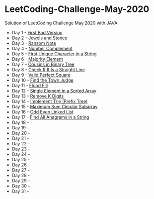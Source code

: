 # LeetCoding-Challenge-May-2020
Solution of LeetCoding Challenge May 2020 with JAVA
* Day 1 - [First Bad Version](https://github.com/WangYuw/LeetCoding-Challenge-May-2020/blob/master/Day-01-First-Bad-Version/Solution.java)
* Day 2 - [Jewels and Stones](https://github.com/WangYuw/LeetCoding-Challenge-May-2020/blob/master/Day-02-Jewels-and-Stones/Solution.java)
* Day 3 - [Ransom Note](https://github.com/WangYuw/LeetCoding-Challenge-May-2020/blob/master/Day-03-Ransom-Note/Solution.java)
* Day 4 - [Number Complement](https://github.com/WangYuw/LeetCoding-Challenge-May-2020/blob/master/Day-04-Number-Complement/Solution.java)
* Day 5 - [First Unique Character in a String](https://github.com/WangYuw/LeetCoding-Challenge-May-2020/blob/master/Day-05-First-Unique-Character-in-a-String/Solution.java)
* Day 6 - [Majority Element](https://github.com/WangYuw/LeetCoding-Challenge-May-2020/blob/master/Day-06-Majority-Element/Solution.java)
* Day 7 - [Cousins in Binary Tree](https://github.com/WangYuw/LeetCoding-Challenge-May-2020/blob/master/Day-07-Cousins-in-Binary-Tree/Solution.java)
* Day 8 - [Check If It Is a Straight Line](https://github.com/WangYuw/LeetCoding-Challenge-May-2020/blob/master/Day-08-Check-If-It-Is-a-Straight-Line/Solution.java)
* Day 9 - [Valid Perfect Square](https://github.com/WangYuw/LeetCoding-Challenge-May-2020/blob/master/Day-09-Valid-Perfect-Square/Solution.java)
* Day 10 - [Find the Town Judge](https://github.com/WangYuw/LeetCoding-Challenge-May-2020/blob/master/Day-10-Find-the-Town-Judge/Solution.java)
* Day 11 - [Flood Fill](https://github.com/WangYuw/LeetCoding-Challenge-May-2020/blob/master/Day-11-Flood-Fill/Solution.java)
* Day 12 - [Single Element in a Sorted Array](https://github.com/WangYuw/LeetCoding-Challenge-May-2020/blob/master/Day-12-Single-Element-in-a-Sorted-Array/Solution.java)
* Day 13 - [Remove K Digits](https://github.com/WangYuw/LeetCoding-Challenge-May-2020/blob/master/Day-13-Remove-K-Digits/Solution.java)
* Day 14 - [Implement Trie (Prefix Tree)](https://github.com/WangYuw/LeetCoding-Challenge-May-2020/blob/master/Day-14-Implement-Trie-Prefix-Tree/Solution.java)
* Day 15 - [Maximum Sum Circular Subarray](https://github.com/WangYuw/LeetCoding-Challenge-May-2020/blob/master/Day-15-Maximum-Sum-Circular-Subarray/Solution.java)
* Day 16 - [Odd Even Linked List](https://github.com/WangYuw/LeetCoding-Challenge-May-2020/blob/master/Day-16-Odd-Even-Linked-List/Solution.java)
* Day 17 - [Find All Anagrams in a String](https://github.com/WangYuw/LeetCoding-Challenge-May-2020/blob/master/Day-17-Find-All-Anagrams-in-a-String/Solution.java)
* Day 18 - 
* Day 19 - 
* Day 20 - 
* Day 21 - 
* Day 22 - 
* Day 23 - 
* Day 24 - 
* Day 25 - 
* Day 26 - 
* Day 27 - 
* Day 28 - 
* Day 29 -
* Day 30 - 
* Day 31 -  
